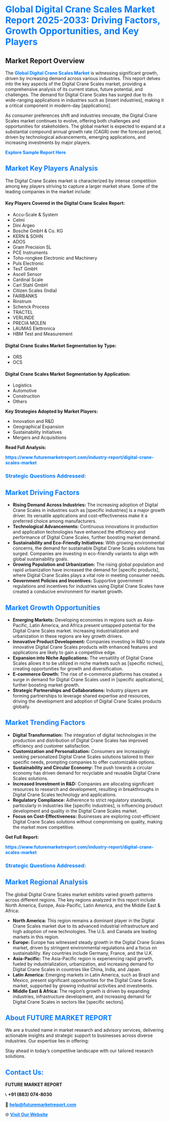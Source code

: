 <h1 style="color: #007BFF;">Global Digital Crane Scales Market Report 2025-2033: Driving Factors, Growth Opportunities, and Key Players</h1>

<section id="overview">
<h2>Market Report Overview</h2>
<p>The <a href="https://www.futuremarketreport.com/industry-report/digital-crane-scales-market" style="color: #007BFF; text-decoration: none;"><strong>Global Digital Crane Scales Market</strong></a> is witnessing significant growth, driven by increasing demand across various industries. This report delves into the key aspects of the Digital Crane Scales market, providing a comprehensive analysis of its current status, future potential, and challenges. The demand for Digital Crane Scales has surged due to its wide-ranging applications in industries such as [insert industries], making it a critical component in modern-day [applications].</p>
<p>As consumer preferences shift and industries innovate, the Digital Crane Scales market continues to evolve, offering both challenges and opportunities for stakeholders. The global market is expected to expand at a substantial compound annual growth rate (CAGR) over the forecast period, driven by technological advancements, emerging applications, and increasing investments by major players.</p>
</section>

<section id="overview">
<p><a href="https://www.futuremarketreport.com/request-sample/reportId=54520" style="color: #007BFF; text-decoration: none;"><strong>Explore Sample Report Here</strong></a></p>
</section>

<section id="key-players">
<h2 style="color: #007BFF;">Market Key Players Analysis</h2>
<p>The Digital Crane Scales market is characterized by intense competition among key players striving to capture a larger market share. Some of the leading companies in the market include:</p>
<h4>Key Players Covered in the Digital Crane Scales Report:</h4>
<ul><li>Accu-Scale &amp; System</li><li>Celmi</li><li>Dini Argeo</li><li>Bosche GmbH &amp; Co. KG</li><li>KERN &amp; SOHN</li><li>ADOS</li><li>Gram Precision SL</li><li>PCE Instruments</li><li>Toho-rongkee Electronic and Machinery</li><li>Puls Electronic</li><li>TesT GmbH</li><li>Ascell Sensor</li><li>Cardinal Scale</li><li>Carl Stahl GmbH</li><li>Citizen Scales (India)</li><li>FAIRBANKS</li><li>Rinstrum</li><li>Schenck Process</li><li>TRACTEL</li><li>VERLINDE</li><li>PRECIA MOLEN</li><li>LAUMAS Elettronica</li><li>HBM Test and Measurement</li></ul>
<h4>Digital Crane Scales Market Segmentation by Type:</h4>
<ul><li>ORS</li><li>OCS</li></ul>

<h4>Digital Crane Scales Market Segmentation by Application:</h4>
<ul><li>Logistics</li><li>Automotive</li><li>Construction</li><li>Others</li></ul>
<p><strong>Key Strategies Adopted by Market Players:</strong></p>
<ul>
<li>Innovation and R&D</li>
<li>Geographical Expansion</li>
<li>Sustainability Initiatives</li>
<li>Mergers and Acquisitions</li>
</ul>
</section>

<section>
<p><strong>Read Full Analysis: </strong></p><a href="https://www.futuremarketreport.com/industry-report/digital-crane-scales-market" style="color: #007BFF; text-decoration: none;"><strong>https://www.futuremarketreport.com/industry-report/digital-crane-scales-market</strong></a>
<h3 style="color: #007BFF;">Strategic Questions Addressed:</h3>
</section>

<section id="driving-factors">
<h2 style="color: #007BFF;">Market Driving Factors</h2>
<ul>
<li><strong>Rising Demand Across Industries:</strong> The increasing adoption of Digital Crane Scales in industries such as [specific industries] is a major growth driver. Its versatile applications and cost-effectiveness make it a preferred choice among manufacturers.</li>
<li><strong>Technological Advancements:</strong> Continuous innovations in production and application technologies have enhanced the efficiency and performance of Digital Crane Scales, further boosting market demand.</li>
<li><strong>Sustainability and Eco-Friendly Initiatives:</strong> With growing environmental concerns, the demand for sustainable Digital Crane Scales solutions has surged. Companies are investing in eco-friendly variants to align with global sustainability goals.</li>
<li><strong>Growing Population and Urbanization:</strong> The rising global population and rapid urbanization have increased the demand for [specific products], where Digital Crane Scales plays a vital role in meeting consumer needs.</li>
<li><strong>Government Policies and Incentives:</strong> Supportive government regulations and incentives for industries using Digital Crane Scales have created a conducive environment for market growth.</li>
</ul>
</section>

<section id="growth-opportunities">
<h2 style="color: #007BFF;">Market Growth Opportunities</h2>
<ul>
<li><strong>Emerging Markets:</strong> Developing economies in regions such as Asia-Pacific, Latin America, and Africa present untapped potential for the Digital Crane Scales market. Increasing industrialization and urbanization in these regions are key growth drivers.</li>
<li><strong>Innovative Product Development:</strong> Companies investing in R&D to create innovative Digital Crane Scales products with enhanced features and applications are likely to gain a competitive edge.</li>
<li><strong>Expansion into Niche Applications:</strong> The versatility of Digital Crane Scales allows it to be utilized in niche markets such as [specific niches], creating opportunities for growth and diversification.</li>
<li><strong>E-commerce Growth:</strong> The rise of e-commerce platforms has created a surge in demand for Digital Crane Scales used in [specific applications], further boosting market growth.</li>
<li><strong>Strategic Partnerships and Collaborations:</strong> Industry players are forming partnerships to leverage shared expertise and resources, driving the development and adoption of Digital Crane Scales products globally.</li>
</ul>
</section>

<section id="trending-factors">
<h2 style="color: #007BFF;">Market Trending Factors</h2>
<ul>
<li><strong>Digital Transformation:</strong> The integration of digital technologies in the production and distribution of Digital Crane Scales has improved efficiency and customer satisfaction.</li>
<li><strong>Customization and Personalization:</strong> Consumers are increasingly seeking personalized Digital Crane Scales solutions tailored to their specific needs, prompting companies to offer customizable options.</li>
<li><strong>Sustainability and Circular Economy:</strong> The push towards a circular economy has driven demand for recyclable and reusable Digital Crane Scales solutions.</li>
<li><strong>Increased Investment in R&D:</strong> Companies are allocating significant resources to research and development, resulting in breakthroughs in Digital Crane Scales technology and applications.</li>
<li><strong>Regulatory Compliance:</strong> Adherence to strict regulatory standards, particularly in industries like [specific industries], is influencing product development and quality in the Digital Crane Scales market.</li>
<li><strong>Focus on Cost-Effectiveness:</strong> Businesses are exploring cost-efficient Digital Crane Scales solutions without compromising on quality, making the market more competitive.</li>
</ul>
</section>

<section>
<p><strong>Get Full Report: </strong></p><a href="https://www.futuremarketreport.com/industry-report/digital-crane-scales-market" style="color: #007BFF; text-decoration: none;"><strong>https://www.futuremarketreport.com/industry-report/digital-crane-scales-market</strong></a>
<h3 style="color: #007BFF;">Strategic Questions Addressed:</h3>
</section>


<section id="regional-analysis">
<h2 style="color: #007BFF;">Market Regional Analysis</h2>
<p>The global Digital Crane Scales market exhibits varied growth patterns across different regions. The key regions analyzed in this report include North America, Europe, Asia-Pacific, Latin America, and the Middle East & Africa:</p>
<ul>
<li><strong>North America:</strong> This region remains a dominant player in the Digital Crane Scales market due to its advanced industrial infrastructure and high adoption of new technologies. The U.S. and Canada are leading markets in this region.</li>
<li><strong>Europe:</strong> Europe has witnessed steady growth in the Digital Crane Scales market, driven by stringent environmental regulations and a focus on sustainability. Key countries include Germany, France, and the U.K.</li>
<li><strong>Asia-Pacific:</strong> The Asia-Pacific region is experiencing rapid growth, fueled by industrialization, urbanization, and increasing demand for Digital Crane Scales in countries like China, India, and Japan.</li>
<li><strong>Latin America:</strong> Emerging markets in Latin America, such as Brazil and Mexico, present significant opportunities for the Digital Crane Scales market, supported by growing industrial activities and investments.</li>
<li><strong>Middle East & Africa:</strong> The region’s growth is driven by expanding industries, infrastructure development, and increasing demand for Digital Crane Scales in sectors like [specific sectors].</li>
</ul>
</section>

<footer>
<h2 style="color: #007BFF;">About FUTURE MARKET REPORT</h2>
<p>We are a trusted name in market research and advisory services, delivering actionable insights and strategic support to businesses across diverse industries. Our expertise lies in offering:</p>

<p>Stay ahead in today’s competitive landscape with our tailored research solutions.</p>

<h2 style="color: #007BFF;">Contact Us:</h2>
<p><strong>FUTURE MARKET REPORT</strong></p>
<p>📞 <strong>+91 (883) 074-8030</strong></p>
<p>📧 <strong><a href="mailto:help@futuremarketreport.com" style="color: #007BFF;">help@futuremarketreport.com</a></strong></p>
<p>🌐 <strong><a href="https://www.futuremarketreport.com/" style="color: #007BFF;">Visit Our Website</a></strong></p>
</footer>